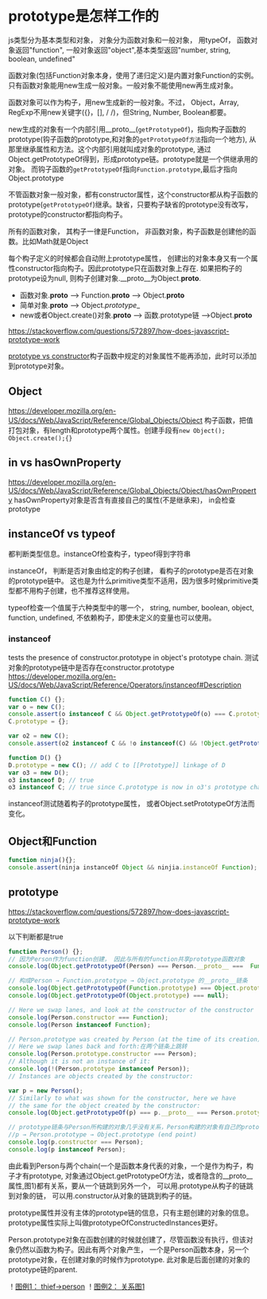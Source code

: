 # prototype是怎样工作的

js类型分为基本类型和对象， 对象分为函数对象和一般对象， 用typeOf， 函数对象返回"function", 一般对象返回"object",基本类型返回"number, string, boolean, undefined"

函数对象(包括Function对象本身，使用了递归定义)是内置对象Function的实例。只有函数对象能用new生成一般对象。一般对象不能使用new再生成对象。

函数对象可以作为构子，用new生成新的一般对象。不过， Object，Array, RegExp不用new关键字({}，[], / /)，但String, Number, Boolean都要。

new生成的对象有一个内部引用__proto__(`getPrototypeOf`)，指向构子函数的prototype(钩子函数的prototype,和对象的`getPrototypeOf方法`指向一个地方), 从那里继承属性和方法。这个内部引用就叫成对象的prototype, 通过Object.getPrototypeOf得到，形成prototype链。prototype就是一个供继承用的对象。 而钩子函数的`getPrototypeOf`指向`Function.prototype`,最后才指向Object.prototype

不管函数对象一般对象，都有constructor属性，这个constructor都从构子函数的prototype(`getPrototypeOf`)继承。缺省，只要构子缺省的prototype没有改写，prototype的constructor都指向构子。

所有的函数对象， 其构子一律是Function， 非函数对象，构子函数是创建他的函数。比如Math就是Object

每个构子定义的时候都会自动附上prototype属性， 创建出的对象本身又有一个属性constructor指向构子。因此prototype只在函数对象上存在. 如果把构子的prototype设为null, 则构子创建对象.__proto__为Object.__proto__.

+ 函数对象.__proto__ --> Function.__proto__ --> Object.__proto__
+ 简单对象.__proto__ --> Object._prototype__
+ new或者Object.create()对象.__proto__ --> 函数.prototype链 -->Object.__proto__

<https://stackoverflow.com/questions/572897/how-does-javascript-prototype-work>

[prototype vs constructor](https://www.w3schools.com/js/js_object_prototypes.asp)构子函数中规定的对象属性不能再添加，此时可以添加到prototype对象。

## Object

<https://developer.mozilla.org/en-US/docs/Web/JavaScript/Reference/Global_Objects/Object>
构子函数，把值打包对象，有length和prototype两个属性。创建手段有`new Object(); Object.create();{}`

## in vs hasOwnProperty

<https://developer.mozilla.org/en-US/docs/Web/JavaScript/Reference/Global_Objects/Object/hasOwnProperty>
hasOwnProperty对象是否含有直接自己的属性(不是继承来)， in会检查prototype

## instanceOf vs typeof

都判断类型信息。instanceOf检查构子，typeof得到字符串

instanceOf， 判断是否对象由给定的构子创建， 看构子的prototype是否在对象的prototype链中。
这也是为什么primitive类型不适用，因为很多时候primitive类型都不用构子创建，也不推荐这样使用。

typeof检查一个值属于六种类型中的哪一个， string, number, boolean, object, function, undefined, 不依赖构子，即使未定义的变量也可以使用。

### instanceof

tests the presence of constructor.prototype in object's prototype chain.
测试对象的prototype链中是否存在constructor.prototype
<https://developer.mozilla.org/en-US/docs/Web/JavaScript/Reference/Operators/instanceof#Description>

```javascript
function C() {};
var o = new C();
console.assert(o instanceof C && Object.getPrototypeOf(o) === C.prototype && o instanceof Object && C.prototype instanceof Object);
C.prototype = {};

var o2 = new C();
console.assert(o2 instanceof C && !o instanceof(C) && !Object.getPrototypeOf(o) !== C.prototype)

function D() {}
D.prototype = new C(); // add C to [[Prototype]] linkage of D
var o3 = new D();
o3 instanceof D; // true
o3 instanceof C; // true since C.prototype is now in o3's prototype chain
```

instanceof测试随着构子的prototype属性， 或者Object.setPrototypeOf方法而变化。

## Object和Function

```javascript
function ninja(){};
console.assert(ninja instanceOf Object && ninjia.instanceOf Function);
```

## prototype

<https://stackoverflow.com/questions/572897/how-does-javascript-prototype-work>

以下判断都是true

```javascript
function Person() {};
// 因为Person作为function创建， 因此与所有的function共享prototype函数对象
console.log(Object.getPrototypeOf(Person) === Person.__proto__ ===  Function.prototype);

// 构成Person → Function.prototype → Object.prototype 的__proto__链条
console.log(Object.getPrototypeOf(Function.prototype) === Object.prototype);
console.log(Object.getPrototypeOf(Object.prototype) === null);

// Here we swap lanes, and look at the constructor of the constructor
console.log(Person.constructor === Function);
console.log(Person instanceof Function);

// Person.prototype was created by Person (at the time of its creation)
// Here we swap lanes back and forth:在两个链条上跳转
console.log(Person.prototype.constructor === Person);
// Although it is not an instance of it:
console.log(!(Person.prototype instanceof Person));
// Instances are objects created by the constructor:

var p = new Person();
// Similarly to what was shown for the constructor, here we have
// the same for the object created by the constructor:
console.log(Object.getPrototypeOf(p) === p.__proto__ === Person.prototype);

// prototype链条与Person所构建的对象几乎没有关系，Person构建的对象有自己的prototype链条
//p → Person.prototype → Object.prototype (end point)
console.log(p.constructor === Person);
console.log(p instanceof Person);
```

由此看到Person与两个chain(一个是函数本身代表的对象，一个是作为构子，构子才有prototype, 对象通过Object.getPrototypeOf方法，或者隐含的__proto__属性,图1)都有关系，要从一个链跳到另外一个， 可以用.prototype从构子的链跳到对象的链， 可以用.constructor从对象的链跳到构子的链。

prototype属性并没有主体的prototype链的信息，只有主题创建的对象的信息。prototype属性实际上叫做prototypeOfConstructedInstances更好。

Person.prototype对象在函数创建的时候就创建了，尽管函数没有执行，但该对象仍然以函数为构子。因此有两个对象产生， 一个是Person函数本身，另一个prototype对象，在创建对象的时候作为prototype. 此对象是后面创建的对象的prototype链的parent.

！[图例1： thief->person](https://i.stack.imgur.com/m5DXc.png)
！[图例2： 关系图1](https://i.stack.imgur.com/2tGyY.jpg)